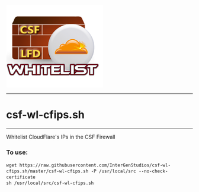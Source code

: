 ![alt text](https://raw.githubusercontent.com/InterGenStudios/csf-wl-cfips.sh/master/csf-wl-cfips.png "csf-wl-cfips")

---

# csf-wl-cfips.sh
---

Whitelist CloudFlare's IPs in the CSF Firewall

### To use:

```
wget https://raw.githubusercontent.com/InterGenStudios/csf-wl-cfips.sh/master/csf-wl-cfips.sh -P /usr/local/src --no-check-certificate
sh /usr/local/src/csf-wl-cfips.sh
```
